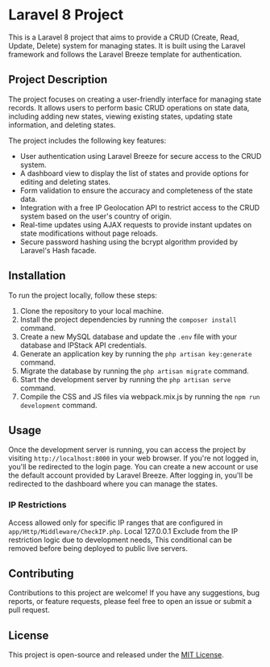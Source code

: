 # Laravel 8 Project

This is a Laravel 8 project that aims to provide a CRUD (Create, Read, Update, Delete) system for managing states. It is built using the Laravel framework and follows the Laravel Breeze template for authentication.

## Project Description

The project focuses on creating a user-friendly interface for managing state records. It allows users to perform basic CRUD operations on state data, including adding new states, viewing existing states, updating state information, and deleting states.

The project includes the following key features:
- User authentication using Laravel Breeze for secure access to the CRUD system.
- A dashboard view to display the list of states and provide options for editing and deleting states.
- Form validation to ensure the accuracy and completeness of the state data.
- Integration with a free IP Geolocation API to restrict access to the CRUD system based on the user's country of origin.
- Real-time updates using AJAX requests to provide instant updates on state modifications without page reloads.
- Secure password hashing using the bcrypt algorithm provided by Laravel's Hash facade.

## Installation

To run the project locally, follow these steps:

1. Clone the repository to your local machine.
2. Install the project dependencies by running the `composer install` command.
3. Create a new MySQL database and update the `.env` file with your database and IPStack API credentials.
4. Generate an application key by running the `php artisan key:generate` command.
5. Migrate the database by running the `php artisan migrate` command.
6. Start the development server by running the `php artisan serve` command.
7. Compile the CSS and JS files via webpack.mix.js by running the `npm run development` command.

## Usage

Once the development server is running, you can access the project by visiting `http://localhost:8000` in your web browser. If you're not logged in, you'll be redirected to the login page. You can create a new account or use the default account provided by Laravel Breeze. After logging in, you'll be redirected to the dashboard where you can manage the states.

### IP Restrictions
Access allowed only for specific IP ranges that are configured in `app/Http/Middleware/CheckIP.php`.
Local 127.0.0.1 Exclude from the IP restriction logic due to development needs,
This conditional can be removed before being deployed to public live servers.

## Contributing

Contributions to this project are welcome! If you have any suggestions, bug reports, or feature requests, please feel free to open an issue or submit a pull request.

## License

This project is open-source and released under the [MIT License](LICENSE).
